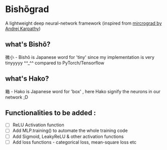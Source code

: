 # Bishõgrad

A lightweight deep neural-network framework (inspired from [mircrograd by Andrej Karpathy](https://github.com/karpathy/micrograd))

## what's Bishõ?
微小 - Bishõ is Japanese word for 'tiny' since my implementation is very tinyyyyy ^^_^^ compared to PyTorch/Tensorflow

## what's Hako?
箱 - Hako is Japanese word for 'box' , here Hako signify the neurons in our network ;D

## Functionalities to be added : 
- [ ] ReLU Activation function
- [ ] Add MLP.training() to automate the whole training code
- [ ] Add Sigmoid, LeakyReLU & other activation functions
- [ ] Add loss functions - categorical loss, mean-square loss etc 